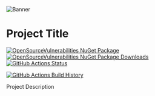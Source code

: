![Banner](Images/Banner.png)

# Project Title

[![OpenSourceVulnerabilities NuGet Package](https://img.shields.io/nuget/v/OpenSourceVulnerabilities.svg)](https://www.nuget.org/packages/OpenSourceVulnerabilities/) [![OpenSourceVulnerabilities NuGet Package Downloads](https://img.shields.io/nuget/dt/OpenSourceVulnerabilities)](https://www.nuget.org/packages/OpenSourceVulnerabilities) [![GitHub Actions Status](https://github.com/Username/Project/workflows/Build/badge.svg?branch=main)](https://github.com/Username/Project/actions)

[![GitHub Actions Build History](https://buildstats.info/github/chart/Username/Project?branch=main&includeBuildsFromPullRequest=false)](https://github.com/Username/Project/actions)


Project Description
